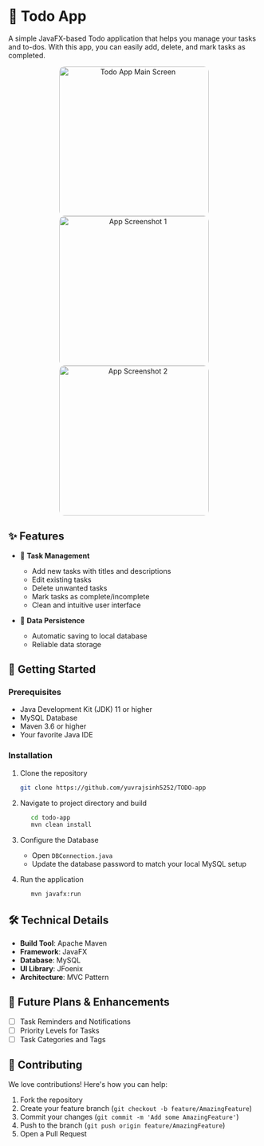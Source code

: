 # 📝 Todo App

A simple JavaFX-based Todo application that helps you manage your tasks and to-dos. With this app, you can easily add, delete, and mark tasks as completed.

<div align="center">
   <img src="https://github.com/user-attachments/assets/f2970a19-d7ff-419f-a79c-d55b71dc700d" height="300" alt="Todo App Main Screen" style="border-radius: 10px;">
   <img src="https://github.com/yuvrajsinh5252/TODO-app/assets/117096680/66491b36-ab38-4118-b8b0-1b3a939171aa" height="300" alt="App Screenshot 1" style="border-radius: 10px;">
   <img src="https://github.com/yuvrajsinh5252/TODO-app/assets/117096680/d68b498a-b601-4df6-9bbf-78e14297205c" height="300" alt="App Screenshot 2" style="border-radius: 10px;">
</div>

## ✨ Features

- 📌 **Task Management**

  - Add new tasks with titles and descriptions
  - Edit existing tasks
  - Delete unwanted tasks
  - Mark tasks as complete/incomplete
  - Clean and intuitive user interface

- 💾 **Data Persistence**
  - Automatic saving to local database
  - Reliable data storage

## 🚀 Getting Started

### Prerequisites

- Java Development Kit (JDK) 11 or higher
- MySQL Database
- Maven 3.6 or higher
- Your favorite Java IDE

### Installation

1. Clone the repository

   ```bash
   git clone https://github.com/yuvrajsinh5252/TODO-app
   ```

2. Navigate to project directory and build

   ```bash
      cd todo-app
      mvn clean install
   ```

3. Configure the Database

   - Open `DBConnection.java`
   - Update the database password to match your local MySQL setup

4. Run the application
   ```bash
      mvn javafx:run
   ```

## 🛠️ Technical Details

- **Build Tool**: Apache Maven
- **Framework**: JavaFX
- **Database**: MySQL
- **UI Library**: JFoenix
- **Architecture**: MVC Pattern

## 🔮 Future Plans & Enhancements

- [ ] Task Reminders and Notifications
- [ ] Priority Levels for Tasks
- [ ] Task Categories and Tags

## 🤝 Contributing

We love contributions! Here's how you can help:

1. Fork the repository
2. Create your feature branch (`git checkout -b feature/AmazingFeature`)
3. Commit your changes (`git commit -m 'Add some AmazingFeature'`)
4. Push to the branch (`git push origin feature/AmazingFeature`)
5. Open a Pull Request
